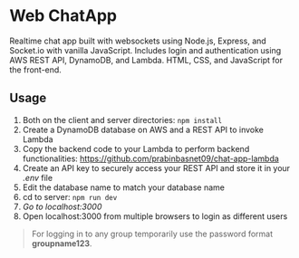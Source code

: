 # Web ChatApp

Realtime chat app built with websockets using Node.js, Express, and Socket.io with vanilla JavaScript. Includes login and authentication using AWS REST API, DynamoDB, and Lambda. HTML, CSS, and JavaScript for the front-end.

## Usage

1. Both on the client and server directories: `npm install` <br/>
2. Create a DynamoDB database on AWS and a REST API to invoke Lambda
3. Copy the backend code to your Lambda to perform backend functionalities: https://github.com/prabinbasnet09/chat-app-lambda
4. Create an API key to securely access your REST API and store it in your _.env_ file
5. Edit the database name to match your database name
6. cd to server: `npm run dev` <br/>
7. _Go to localhost:3000_
8. Open localhost:3000 from multiple browsers to login as different users

> For logging in to any group temporarily use the password format **groupname123**.

